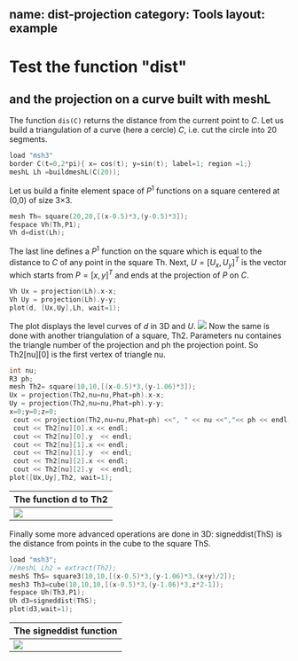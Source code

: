 name: dist-projection
category: Tools
layout: example
---

# Test the function "dist" 
## and the projection on a curve built with meshL
The function $\texttt{dis(C)}$ returns the distance from the current point to $C$. Let us build a triangulation of a curve (here a cercle)  $C$, i.e. cut the circle into 20 segments.
~~~c++
load "msh3"
border C(t=0,2*pi){ x= cos(t); y=sin(t); label=1; region =1;}
meshL Lh =buildmeshL(C(20));
~~~~
Let us build a finite element space of $P^1$ functions on a square centered at (0,0) of size 3$\times$3.
~~~~c++
mesh Th= square(20,20,[(x-0.5)*3,(y-0.5)*3]);
fespace Vh(Th,P1);
Vh d=dist(Lh);
~~~~~
The last line defines a $P^1$ function on the square which is equal to the distance to $C$ of any point in the square Th. 
Next, $U=[U_x,U_y]^T$ is the vector which starts from $P=[x,y]^T$ and ends at the projection of $P$ on $C$.
~~~c++
Vh Ux = projection(Lh).x-x;
Vh Uy = projection(Lh).y-y; 
plot(d, [Ux,Uy],Lh, wait=1);
~~~~
The plot displays the level curves of $d$ in 3D and $U$.
![][_Ud]
Now the same is done with another triangulation of a square, Th2. Parameters nu containes the triangle number of the projection and ph the projection point. So Th2[nu][0] is the first vertex of triangle nu.
~~~c++
int nu;
R3 ph; 
mesh Th2= square(10,10,[(x-0.5)*3,(y-1.06)*3]);
Ux = projection(Th2,nu=nu,Phat=ph).x-x;
Uy = projection(Th2,nu=nu,Phat=ph).y-y;
x=0;y=0;z=0;
 cout << projection(Th2,nu=nu,Phat=ph) <<", " << nu <<","<< ph << endl; 
 cout << Th2[nu][0].x << endl;
 cout << Th2[nu][0].y  << endl;
 cout << Th2[nu][1].x << endl;
 cout << Th2[nu][1].y  << endl;
 cout << Th2[nu][2].x << endl;
 cout << Th2[nu][2].y  << endl;
plot([Ux,Uy],Th2, wait=1);
~~~

| The function d to Th2 |
| --------------------- |
| ![][_plot2]           |

Finally some more advanced operations are done in 3D: signeddist(ThS) is the distance from points in the cube to the square ThS.
~~~c++
load "msh3";
//meshL Lh2 = extract(Th2);
meshS ThS= square3(10,10,[(x-0.5)*3,(y-1.06)*3,(x+y)/2]);
mesh3 Th3=cube(10,10,10,[(x-0.5)*3,(y-1.06)*3,z*2-1]);
fespace Uh(Th3,P1);
Uh d3=signeddist(ThS);
plot(d3,wait=1);
~~~

| The signeddist function |
| ----------------------- |
| ![][_plot3]             |

[_Ud]: https://raw.githubusercontent.com/phtournier/ffmdtest/refs/heads/main/md/figures/dist-projection/Ud.png

[_plot2]: https://raw.githubusercontent.com/phtournier/ffmdtest/refs/heads/main/md/figures/dist-projection/plot2.png

[_plot3]: https://raw.githubusercontent.com/phtournier/ffmdtest/refs/heads/main/md/figures/dist-projection/plot3.png